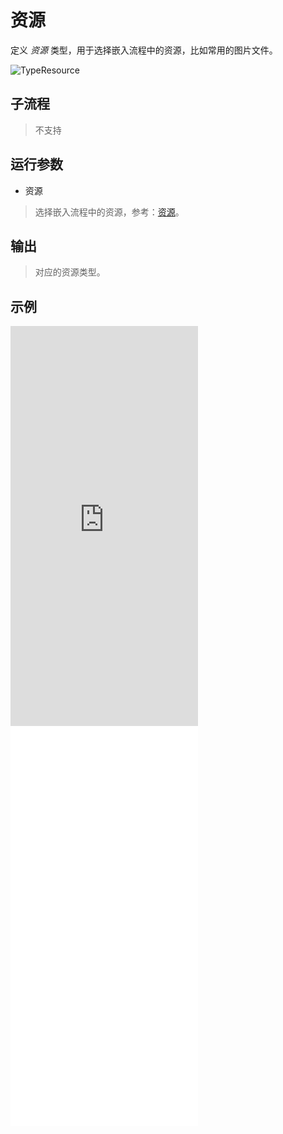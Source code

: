 # 资源 
定义 *资源* 类型，用于选择嵌入流程中的资源，比如常用的图片文件。

![TypeResource](./images/10.png ':size=90%')


## 子流程
> 不支持


## 运行参数


* 资源
> 选择嵌入流程中的资源，参考：[资源](./introduction/workflow/resources.md)。

## 输出

> 对应的资源类型。    


## 示例


<iframe type="text/html" height="640px" src="https://www.youtube.com/embed/-dHafSa5UUo" frameborder="0"></iframe>

<iframe src="//player.bilibili.com/player.html?bvid=BV1ijNReEE7n&page=1&autoplay=0" height='640px' scrolling="no" frameborder="no" framespacing="0" allowfullscreen="true"></iframe>
